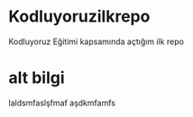 # Kodluyoruzilkrepo
Kodluyoruz Eğitimi kapsamında açtığım ilk repo
# alt bilgi 
laldsmfaslşfmaf
aşdkmfamfs